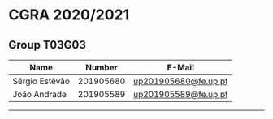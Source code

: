 # CGRA 2020/2021

## Group T03G03
| Name                   | Number    | E-Mail               |
| ---------------------- | --------- | -------------------- |
| Sérgio Estêvão         | 201905680 | up201905680@fe.up.pt |
| João Andrade           | 201905589 | up201905589@fe.up.pt |

----